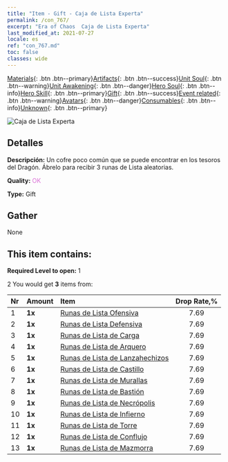```yaml
---
title: "Item - Gift - Caja de Lista Experta"
permalink: /con_767/
excerpt: "Era of Chaos  Caja de Lista Experta"
last_modified_at: 2021-07-27
locale: es
ref: "con_767.md"
toc: false
classes: wide
---
```

 [Materials](/ItemsES/){: .btn .btn--primary}[Artifacts](/ItemsES/Artifacts/){: .btn .btn--success}[Unit Soul](/ItemsES/UnitSoul/){: .btn .btn--warning}[Unit Awakening](/ItemsES/UnitAwakening/){: .btn .btn--danger}[Hero Soul](/ItemsES/HeroSoul/){: .btn .btn--info}[Hero Skill](/ItemsES/HeroSkill/){: .btn .btn--primary}[Gift](/ItemsES/Gift/){: .btn .btn--success}[Event related](/ItemsES/Events/){: .btn .btn--warning}[Avatars](/ItemsES/Avatars/){: .btn .btn--danger}[Consumables](/ItemsES/Consumables/){: .btn .btn--info}[Unknown](/ItemsES/Unknown/){: .btn .btn--primary}

 ![Caja de Lista Experta](/images/t/i_tujianhezi3.png)

## Detalles
 **Descripción:** Un cofre poco común que se puede encontrar en los tesoros del Dragón. Ábrelo para recibir 3 runas de Lista aleatorias.

 **Quality:** <span style="color: #DA70D6">OK</span>

 **Type:** Gift

## Gather

  None

## This item contains:

 **Required Level to open:** 1

 2 You would get **3** items  from:

  | Nr | Amount |     Item    | Drop Rate,% |
  |:---|:-------|:------------|:---------:|
  | 1 |  **1x** | [Runas de Lista Ofensiva](/ItemsES/con_734/) | 7.69 | 
  | 2 |  **1x** | [Runas de Lista Defensiva](/ItemsES/con_739/) | 7.69 | 
  | 3 |  **1x** | [Runas de Lista de Carga](/ItemsES/con_741/) | 7.69 | 
  | 4 |  **1x** | [Runas de Lista de Arquero](/ItemsES/con_742/) | 7.69 | 
  | 5 |  **1x** | [Runas de Lista de Lanzahechizos](/ItemsES/con_746/) | 7.69 | 
  | 6 |  **1x** | [Runas de Lista de Castillo](/ItemsES/con_752/) | 7.69 | 
  | 7 |  **1x** | [Runas de Lista de Murallas](/ItemsES/con_753/) | 7.69 | 
  | 8 |  **1x** | [Runas de Lista de Bastión](/ItemsES/con_754/) | 7.69 | 
  | 9 |  **1x** | [Runas de Lista de Necrópolis](/ItemsES/con_755/) | 7.69 | 
  | 10 |  **1x** | [Runas de Lista de Infierno](/ItemsES/con_777/) | 7.69 | 
  | 11 |  **1x** | [Runas de Lista de Torre](/ItemsES/con_785/) | 7.69 | 
  | 12 |  **1x** | [Runas de Lista de Conflujo](/ItemsES/con_791/) | 7.69 | 
  | 13 |  **1x** | [Runas de Lista de Mazmorra](/ItemsES/con_792/) | 7.69 | 
